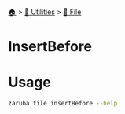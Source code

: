 <!--startTocHeader-->
[🏠](../../README.md) > [🔧 Utilities](../README.md) > [📁 File](README.md)
# InsertBefore
<!--endTocHeader-->

# Usage

<!--startCode-->
```bash
zaruba file insertBefore --help
```
<!--endCode-->

<!--startTocSubtopic-->
<!--endTocSubtopic-->